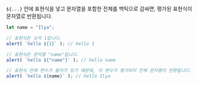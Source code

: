 
`${...}` 안에 표현식을 넣고 문자열을 포함한 전체를 백틱으로 감싸면, 평가된 표현식이 문자열로 반환됩니다.

```js run
let name = "Ilya";

// 표현식은 숫자 1입니다.
alert( `hello ${1}` ); // hello 1

// 표현식은 문자열 "name"입니다.
alert( `hello ${"name"}` ); // hello name

// 표현식 안에 변수가 들어가 있기 때문에, 이 변수가 평가되어 전체 문자열이 반환됩니다.
alert( `hello ${name}` ); // hello Ilya
```
